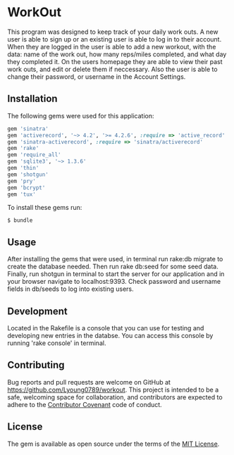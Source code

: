 # WorkOut

This program was designed to keep track of your daily work outs. A new user is able to sign up or an existing user is able to log in to their account. When they are logged in the user is able to add a new workout,
with the data: name of the work out, how many reps/miles completed, and what day they completed it. On the users homepage they are able to view their past work outs, and edit or delete them if neccessary. 
Also the user is able to change their password, or username in the Account Settings. 


## Installation

The following gems were used for this application:

```ruby
gem 'sinatra'
gem 'activerecord', '~> 4.2', '>= 4.2.6', :require => 'active_record'
gem 'sinatra-activerecord', :require => 'sinatra/activerecord'
gem 'rake'
gem 'require_all'
gem 'sqlite3', '~> 1.3.6'
gem 'thin'
gem 'shotgun'
gem 'pry'
gem 'bcrypt'
gem 'tux'
```

To install these gems run:

    $ bundle



## Usage

After installing the gems that were used, in terminal run rake:db migrate to create the database needed. Then run rake db:seed for some seed data. Finally, run shotgun in terminal to start the server for our application and in your browser navigate to localhost:9393.
Check password and username fields in db/seeds to log into existing users.

## Development

Located in the Rakefile is a console that you can use for testing and developing new entries in the databse. You can access this console by running 'rake console' in terminal. 

## Contributing

Bug reports and pull requests are welcome on GitHub at https://github.com/Lyoung0789/workout. This project is intended to be a safe, welcoming space for collaboration, and contributors are expected to adhere to the [Contributor Covenant](http://contributor-covenant.org) code of conduct.

## License

The gem is available as open source under the terms of the [MIT License](https://opensource.org/licenses/MIT).



